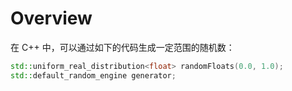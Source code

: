# Overview

在 C++ 中，可以通过如下的代码生成一定范围的随机数：
```cpp
std::uniform_real_distribution<float> randomFloats(0.0, 1.0);
std::default_random_engine generator;
```